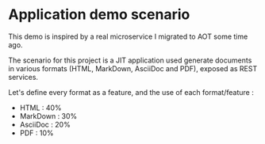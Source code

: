 # Application demo scenario

This demo is inspired by a real microservice I migrated to AOT some time ago.

The scenario for this project is a JIT application used generate documents in various formats (HTML, MarkDown, AsciiDoc and PDF), exposed as REST services.

Let's define every format as a feature, and the use of each format/feature : 

- HTML : 40% 
- MarkDown : 30%
- AsciiDoc : 20%
- PDF : 10%

<!--
You can have `style` tag in markdown to override the style for the current page.
Learn more: https://sli.dev/features/slide-scope-style
-->